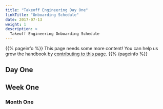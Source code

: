 ```yaml
---
title: "Takeoff Engineering Day One"
linkTitle: "Onboarding Schedule"
date: 2017-07-13
weight: 1
description: >
  Takeoff Engineering Onboarding Schedule
---
```


{{% pageinfo %}}
This page needs some more content! You can help us grow the handbook by [contributing to this page](https://github.com/TakeoffTech/engineering-handbook/issues).
{{% /pageinfo %}}


## Day One

## Week One

### Month One

